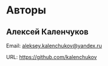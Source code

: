 # Авторы
## Алексей Каленчуков
Email: aleksey.kalenchukov@yandex.ru

URL: https://github.com/kalenchukov

